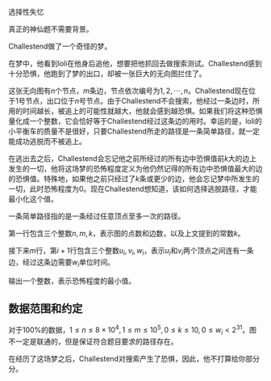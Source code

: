 选择性失忆



真正的神仙题不需要背景。



$\text{Challestend}$做了一个奇怪的梦。

在梦中，他看到$\text{loli}$在他身后追他，想要把他抓回去做搜索测试。$\text{Challestend}$感到十分恐惧，他跑到了梦的出口，却被一张巨大的无向图拦住了。

这张无向图有$n$个节点，$m$条边，节点依次编号为$1,2,\cdots,n$。$\text{Challestend}$现在位于$1$号节点，出口位于$n$号节点。由于$\text{Challestend}$不会搜索，他经过一条边时，所用的时间越长，被追上的可能性就越大，他就会感到越恐惧。如果我们将这种恐惧量化成一个整数，它会恰好等于$\text{Challestend}$经过这条边的用时。幸运的是，$\text{loli}$的小平衡车的质量不是很好，只要$\text{Challestend}$所走的路径是一条简单路径，就一定能成功逃脱而不被追上。

在逃出去之后，$\text{Challestend}$会忘记他之前所经过的所有边中恐惧值前$k$大的边上发生的一切，他将这场梦的恐怖程度定义为他仍然记得的所有边中恐惧值最大的边的恐惧值。特殊地，如果他之前只经过了$k$条或更少的边，他会忘记梦中所发生的一切，此时恐怖程度为$0$。现在$\text{Challestend}$想知道，该如何选择逃脱路径，才能最小化这个值。

一条简单路径指的是一条经过任意顶点至多一次的路径。



第一行包含三个整数$n,m,k$，表示图的点数和边数，以及上文提到的常数$k$。

接下来$m$行，第$i+1$行包含三个整数$u_i,v_i,w_i$，表示$u_i$和$v_i$两个顶点之间连有一条边，经过这条边需要$w_i$单位时间。



输出一个整数，表示恐怖程度的最小值。



## 数据范围和约定

对于$100\%$的数据，$1\leqslant n\leqslant 8\times 10^4,1\leqslant m\leqslant 10^5,0\leqslant k\leqslant 10,0\leqslant w_i<2^{31}$。图不一定是联通的，但是保证符合题目要求的路径存在。

在经历了这场梦之后，$\text{Challestend}$对搜索产生了恐惧，因此，他不打算给你部分分。